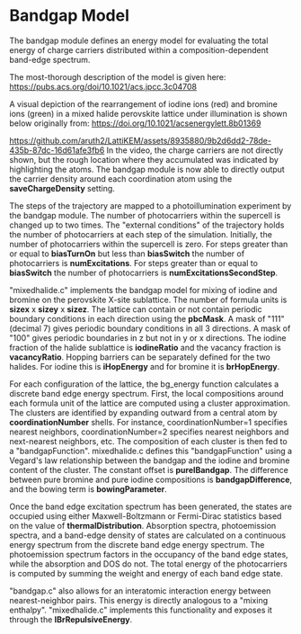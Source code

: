 # Bandgap Model
The bandgap module defines an energy model for evaluating the total energy of charge carriers distributed within a composition-dependent band-edge spectrum.  

The most-thorough description of the model is given here: https://pubs.acs.org/doi/10.1021/acs.jpcc.3c04708

A visual depiction of the rearrangement of iodine ions (red) and bromine ions (green) in a mixed halide perovskite lattice under illumination is shown below originally from: https://doi.org/10.1021/acsenergylett.8b01369

https://github.com/aruth2/LattiKEM/assets/8935880/9b2d6dd2-78de-435b-87dc-16d61afe3fb6
In the video, the charge carriers are not directly shown, but the rough location where they accumulated was indicated by highlighting the atoms. The bandgap module is now able to directly output the carrier density around each coordination atom using the **saveChargeDensity** setting. 


The steps of the trajectory are mapped to a photoillumination experiment by the bandgap module. The number of photocarriers within the supercell is changed up to two times. The "external conditions" of the trajectory holds the number of photocarriers at each step of the simulation. Initially, the number of photocarriers within the supercell is zero. For steps greater than or equal to **biasTurnOn** but less than **biasSwitch** the number of photocarriers is **numExcitations**. For steps greater than or equal to **biasSwitch** the number of photocarriers is **numExcitationsSecondStep**.

"mixedhalide.c" implements the bandgap model for mixing of iodine and bromine on the perovskite X-site sublattice. The number of formula units is **sizex** x **sizey** x **sizez**. The lattice can contain or not contain periodic boundary conditions in each direction using the **pbcMask**. A mask of "111" (decimal 7) gives periodic boundary conditions in all 3 directions. A mask of "100" gives periodic boundaries in z but not in y or x directions. The iodine fraction of the halide sublattice is **iodineRatio** and the vacancy fraction is **vacancyRatio**. Hopping barriers can be separately defined for the two halides. For iodine this is **iHopEnergy** and for bromine it is **brHopEnergy**. 

 

For each configuration of the lattice, the bg_energy function calculates a discrete band edge energy spectrum. First, the local compositions around each formula unit of the lattice are computed using a cluster approximation. The clusters are identified by expanding outward from a central atom by **coordinationNumber** shells. For instance, coordinationNumber=1 specifies nearest neighbors, coordinationNumber=2 specifies nearest neighbors and next-nearest neighbors, etc. The composition of each cluster is then fed to a "bandgapFunction". mixedhalide.c defines this "bandgapFunction" using a Vegard's law relationship between the bandgap and the iodine and bromine content of the cluster. The constant offset is **pureIBandgap**. The difference between pure bromine and pure iodine compositions is **bandgapDifference**, and the bowing term is **bowingParameter**. 

Once the band edge excitation spectrum has been generated, the states are occupied using either Maxwell-Boltzmann or Fermi-Dirac statistics based on the value of **thermalDistribution**. Absorption spectra, photoemission spectra, and a band-edge density of states are calculated on a continuous energy spectrum from the discrete band edge energy spectrum. The photoemission spectrum factors in the occupancy of the band edge states, while the absorption and DOS do not. The total energy of the photocarriers is computed by summing the weight and energy of each band edge state.

"bandgap.c" also allows for an interatomic interaction energy between nearest-neighbor pairs. This energy is directly analogous to a "mixing enthalpy". "mixedhalide.c" implements this functionality and exposes it through the **IBrRepulsiveEnergy**.



